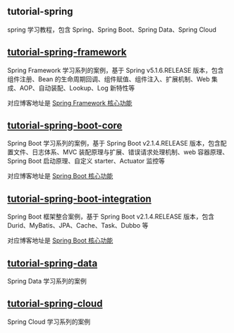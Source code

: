 ## tutorial-spring

spring 学习教程，包含 Spring、Spring Boot、Spring Data、Spring Cloud

## [tutorial-spring-framework](https://github.com/masteryourself-tutorial/tutorial-spring/tree/master/tutorial-spring-framework)

Spring Framework 学习系列的案例，基于 Spring v5.1.6.RELEASE 版本，包含组件注册、Bean 的生命周期回调、组件赋值、组件注入、扩展机制、Web 集成、AOP、自动装配、Lookup、Log 新特性等

对应博客地址是 [Spring Framework 核心功能](https://blog.csdn.net/masteryourself/category_9150776.html)

## [tutorial-spring-boot-core](https://github.com/masteryourself-tutorial/tutorial-spring/tree/master/tutorial-spring-boot-core)

Spring Boot 学习系列的案例，基于 Spring Boot v2.1.4.RELEASE 版本，包含配置文件、日志体系、MVC 装配原理与扩展、错误请求处理机制、web 容器原理、Spring Boot 启动原理、自定义 starter、Actuator 监控等

对应博客地址是 [Spring Boot 核心功能](https://blog.csdn.net/masteryourself/category_9827533.html)

## [tutorial-spring-boot-integration](https://github.com/masteryourself-tutorial/tutorial-spring/tree/master/tutorial-spring-boot-core)

Spring Boot 框架整合案例，基于 Spring Boot v2.1.4.RELEASE 版本，包含 Durid、MyBatis、JPA、Cache、Task、Dubbo 等

对应博客地址是 [Spring Boot 核心功能](https://blog.csdn.net/masteryourself/category_9827533.html)

## [tutorial-spring-data](https://github.com/masteryourself-tutorial/tutorial-spring/tree/master/tutorial-spring-data)

Spring Data 学习系列的案例

## [tutorial-spring-cloud](https://github.com/masteryourself-tutorial/tutorial-spring/tree/master/tutorial-spring-cloud)

Spring Cloud 学习系列的案例